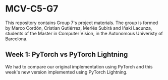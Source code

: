 # MCV-C5-G7
This repository contains Group 7's project materials. The group is formed by Marco Cordón, Cristian Gutiérrez, Merlés Subirá and Iñaki Lacunza, students of the Master in Computer Vision, in the Autonomous Univeristy of Barcelona.

## Week 1: PyTorch vs PyTorch Lightning
We had to compare our original implementation using PyTorch and this week's new version implemented using PyTorch Lightning.

